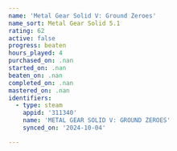 ```yaml
---
name: 'Metal Gear Solid V: Ground Zeroes'
name_sort: Metal Gear Solid 5.1
rating: 62
active: false
progress: beaten
hours_played: 4
purchased_on: .nan
started_on: .nan
beaten_on: .nan
completed_on: .nan
mastered_on: .nan
identifiers:
  - type: steam
    appid: '311340'
    name: 'METAL GEAR SOLID V: GROUND ZEROES'
    synced_on: '2024-10-04'

---
```

